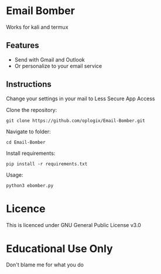 # Email Bomber

Works for kali and termux

## Features

* Send with Gmail and Outlook
* Or personalize to your email service


## Instructions

Change your settings in your mail to Less Secure App Access

Clone the repository:

```
git clone https://github.com/oplogix/Email-Bomber.git
```

Navigate to folder:

```
cd Email-Bomber
```

Install requirements:
```
pip install -r requirements.txt
```

Usage:
```
python3 ebomber.py
```
# Licence
This is licenced under GNU General Public License v3.0
 
 # Educational Use Only
Don't blame me for what you do
